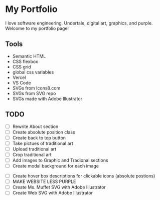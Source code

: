 # My Portfolio

I love software engineering, Undertale, digital art, graphics, and purple. Welcome to my portfolio page!

## Tools

- Semantic HTML
- CSS flexbox
- CSS grid
- global css variables
- Vercel
- VS Code
- SVGs from Icons8.com
- SVGs from SVG repo
- SVGs made with Adobe Illustrator

## TODO

- [ ] Rewrite About section
- [ ] Create absolute position class
- [ ] Create back to top button
- [ ] Take pictues of traditional art
- [ ] Upload traditional art
- [ ] Crop traditional art
- [ ] Add images to Graphic and Tradional sections
- [ ] Create modal background for each image
<!--  https://www.w3schools.com/howto/howto_css_modal_images.asp -->

- [ ] Create hover box descriptions for clickable icons (absolute postions)
- [ ] MAKE WEBSITE LESS PURPLE
- [ ] Create Ms. Muffet SVG with Adobe Illustrator
- [ ] Create Web SVG with Adobe Illustrator
